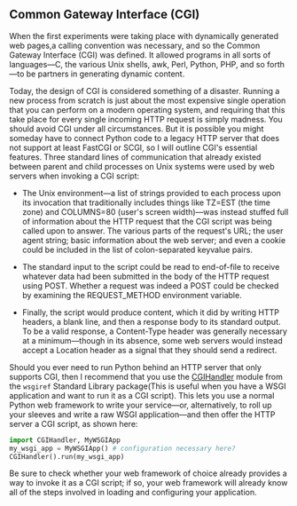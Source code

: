 ## Common Gateway Interface (CGI)

When the first experiments were taking place with dynamically generated web pages,a calling convention was necessary, and so the Common Gateway Interface (CGI) was
defined. It allowed programs in all sorts of languages—C, the various Unix shells, awk, Perl, Python, PHP,
and so forth—to be partners in generating dynamic content.

Today, the design of CGI is considered something of a disaster. Running a new process from scratch
is just about the most expensive single operation that you can perform on a modern operating system,
and requiring that this take place for every single incoming HTTP request is simply madness. You should
avoid CGI under all circumstances. But it is possible you might someday have to connect Python code to
a legacy HTTP server that does not support at least FastCGI or SCGI, so I will outline CGI's essential
features.
Three standard lines of communication that already existed between parent and child processes on
Unix systems were used by web servers when invoking a CGI script:

- The Unix environment—a list of strings provided to each process upon its
invocation that traditionally includes things like TZ=EST (the time zone) and
COLUMNS=80 (user's screen width)—was instead stuffed full of information about
the HTTP request that the CGI script was being called upon to answer. The various
parts of the request's URL; the user agent string; basic information about the web
server; and even a cookie could be included in the list of colon-separated keyvalue
pairs.


- The standard input to the script could be read to end-of-file to receive whatever
data had been submitted in the body of the HTTP request using POST. Whether a
request was indeed a POST could be checked by examining the REQUEST_METHOD
environment variable.

- Finally, the script would produce content, which it did by writing HTTP headers, a
blank line, and then a response body to its standard output. To be a valid
response, a Content-Type header was generally necessary at a minimum—though
in its absence, some web servers would instead accept a Location header as a
signal that they should send a redirect.

Should you ever need to run Python behind an HTTP server that only supports CGI, then I
recommend that you use the [CGIHandler](https://docs.python.org/2/library/wsgiref.html?highlight=cgihandler#wsgiref.handlers.CGIHandler) module from the `wsgiref` Standard Library package(This is useful when you have a WSGI application and want to run it as a CGI script). This lets
you use a normal Python web framework to write your service—or, alternatively, to roll up your sleeves
and write a raw WSGI application—and then offer the HTTP server a CGI script, as shown here:
```python
import CGIHandler, MyWSGIApp
my_wsgi_app = MyWSGIApp() # configuration necessary here?
CGIHandler().run(my_wsgi_app)
```

Be sure to check whether your web framework of choice already provides a way to invoke it as a CGI
script; if so, your web framework will already know all of the steps involved in loading and configuring
your application.
